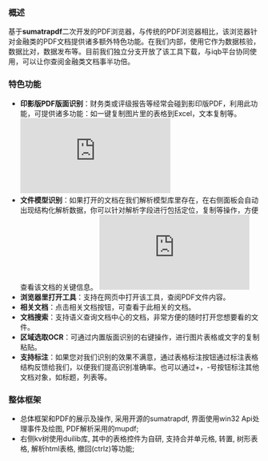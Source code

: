 ### 概述
基于**sumatrapdf**二次开发的PDF浏览器，与传统的PDF浏览器相比，该浏览器针对金融类的PDF文档提供诸多额外特色功能。在我们内部，使用它作为数据核验，数据比对，数据发布等。目前我们独立分支开放了该工具下载，与iqb平台协同使用，可以让你查阅金融类文档事半功倍。

### 特色功能
- **印影版PDF版面识别**：财务类或评级报告等经常会碰到影印版PDF，利用此功能，可提供诸多功能：如一键复制图片里的表格到Excel，文本复制等。
![](http://doc.sumslack.com/server/index.php?s=/api/attachment/visitFile&sign=e457238edfe64d3cc319539cb881ec5b)
- **文件模型识别**：如果打开的文档在我们解析模型库里存在，在右侧面板会自动出现结构化解析数据，你可以针对解析字段进行包括定位，复制等操作，方便查看该文档的关键信息。
![](http://doc.sumslack.com/server/index.php?s=/api/attachment/visitFile&sign=bfc277908b3897635e07fe6569a590d7)
- **浏览器里打开工具**：支持在网页中打开该工具，查阅PDF文件内容。
- **相关文档**：点击相关文档按钮，可查看于此相关的文档。
- **文档搜索**：支持语义查询文档中心的文档，非常方便的随时打开您想要看的文件。
- **区域选取OCR**：可通过内置版面识别的右键操作，进行图片表格或文字的复制粘贴。
- **支持标注**：如果您对我们识别的效果不满意，通过表格标注按钮通过标注表格结构反馈给我们，以便我们提高识别准确率。也可以通过+，-号按钮标注其他文档对象，如标题，列表等。


### 整体框架
- 总体框架和PDF的展示及操作, 采用开源的sumatrapdf, 界面使用win32 Api处理事件及绘图, PDF解析采用的mupdf;
- 右侧kv树使用duilib库, 其中的表格控件为自研, 支持合并单元格, 转置, 树形表格, 解析html表格, 撤回(ctrlz)等功能;

